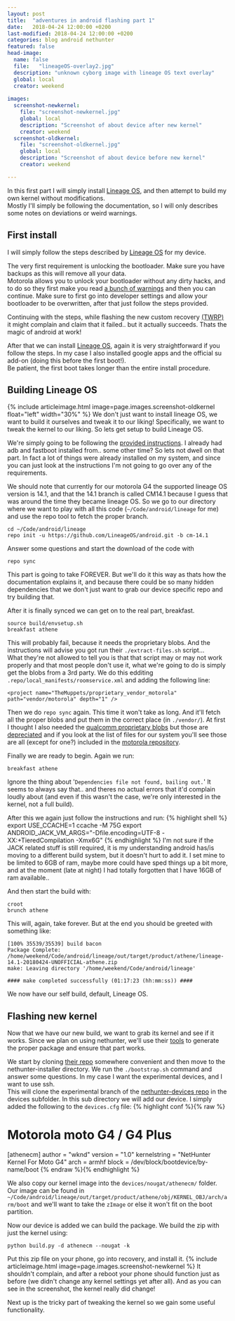 ```yaml
---
layout: post
title:  "adventures in android flashing part 1"
date:   2018-04-24 12:00:00 +0200
last-modified: 2018-04-24 12:00:00 +0200
categories: blog android nethunter
featured: false
head-image: 
  name: false
  file:   "lineageOS-overlay2.jpg"
  description: "unknown cyborg image with lineage OS text overlay"
  global: local
  creator: weekend
  
images: 
  screenshot-newkernel:
    file: "screenshot-newkernel.jpg"
    global: local
    description: "Screenshot of about device after new kernel"
    creator: weekend
  screenshot-oldkernel:
    file: "screenshot-oldkernel.jpg"
    global: local
    description: "Screenshot of about device before new kernel"
    creator: weekend

---
```

In this first part I will simply install [Lineage OS](https://www.lineageos.org/), and then attempt to build my own kernel without modifications.  
Mostly I'll simply be following the documentation, so I will only describes some notes on deviations or weird warnings.

## First install
I will simply follow the steps described by [Lineage OS](https://wiki.lineageos.org/devices/athene/install) for my device.

The very first requirement is unlocking the bootloader. Make sure you have backups as this will remove all your data.  
Motorola allows you to unlock your bootloader without any dirty hacks, and to do so they first make you read [a bunch of warnings](https://motorola-global-portal.custhelp.com/app/standalone/bootloader/unlock-your-device-a) and then you can continue. Make sure to first go into developer settings and allow your bootloader to be overwritten, after that just follow the steps provided.

Continuing with the steps, while flashing the new custom recovery [(TWRP)](https://dl.twrp.me/athene/) it might complain and claim that it failed.. but it actually succeeds. Thats the magic of android at work!

After that we can install [Lineage OS](https://www.lineageos.org/), again it is very straightforward if you follow the steps. In my case I also installed google apps and the official su add-on (doing this before the first boot!).  
Be patient, the first boot takes longer than the entire install procedure.

## Building Lineage OS
{% include articleimage.html image=page.images.screenshot-oldkernel float="left" width="30%" %}
We don't just want to install lineage OS, we want to build it ourselves and tweak it to our liking! Specifically, we want to tweak the kernel to our liking. So lets get setup to build Lineage OS.

We're simply going to be following the [provided instructions](https://wiki.lineageos.org/devices/athene/build).
I already had adb and fastboot installed from.. some other time? So lets not dwell on that part. In fact a lot of things were already installed on my system, and since you can just look at the instructions I'm not going to go over any of the requirements. 

We should note that currently for our motorola G4 the supported lineage OS version is 14.1, and that the 14.1 branch is called CM14.1 because I guess that was around the time they became lineage OS. 
So we go to our directory where we want to play with all this code (```~/Code/android/lineage``` for me) and use the repo tool to fetch the proper branch.
```
cd ~/Code/android/lineage
repo init -u https://github.com/LineageOS/android.git -b cm-14.1
```
Answer some questions and start the download of the code with
```
repo sync
```
This part is going to take FOREVER. But we'll do it this way as thats how the documentation explains it, and because there could be so many hidden dependencies that we don't just want to grab our device specific repo and try building that.

After it is finally synced we can get on to the real part, breakfast. 
```
source build/envsetup.sh
breakfast athene
```
This will probably fail, because it needs the proprietary blobs. And the instructions will advise you got run their ```./extract-files.sh``` script...  
What they're not allowed to tell you is that that script may or may not work properly and that most people don't use it, what we're going to do is simply get the blobs from a 3rd party.
We do this edditing ```.repo/local_manifests/roomservice.xml``` and adding the following line:
```
<project name="TheMuppets/proprietary_vendor_motorola" path="vendor/motorola" depth="1" />
```
Then we do ```repo sync``` again. This time it won't take as long. And it'll fetch all the proper blobs and put them in the correct place (in ```./vendor/```). At first I thought I also needed the [qualcomm proprietary blobs](https://github.com/TheMuppets/proprietary_vendor_qcom_binaries/) but those are [depreciated](https://github.com/TheMuppets/proprietary_vendor_qcom_binaries/commit/63fbdf157d98c52a7ad33fde539c841feb566b92#diff-3ae6be565f1e33e90e0b11f768de1f6c) and if you look at the list of files for our system you'll see those are all (except for one?) included in the [motorola repository](https://github.com/TheMuppets/proprietary_vendor_motorola/tree/cm-14.1/athene).

Finally we are ready to begin.
Again  we run:
```
breakfast athene
```
Ignore the thing about '```Dependencies file not found, bailing out.```' It seems to always say that.. and theres no actual errors that it'd complain loudly about (and even if this wasn't the case, we're only interested in the kernel, not a full build).

After this we again just follow the instructions and run:
{% highlight shell %}
export USE_CCACHE=1
ccache -M 75G
export ANDROID_JACK_VM_ARGS="-Dfile.encoding=UTF-8 -XX:+TieredCompilation -Xmx6G"
{% endhighlight %}
I'm not sure if the JACK related stuff is still required, it is my understanding android has/is moving to a different build system, but it doesn't hurt to add it. I set mine to be limited to 6GB of ram, maybe more could have sped things up a bit more, and at the moment (late at night) I had totally forgotten that I have 16GB of ram available..

And then start the build with:
```
croot
brunch athene
```
This will, again, take forever. But at the end you should be greeted with something like:
```
[100% 35539/35539] build bacon
Package Complete: /home/weekend/Code/android/lineage/out/target/product/athene/lineage-14.1-20180424-UNOFFICIAL-athene.zip
make: Leaving directory '/home/weekend/Code/android/lineage'

#### make completed successfully (01:17:23 (hh:mm:ss)) ####
```

We now have our self build, default, Lineage OS.

## Flashing new kernel
Now that we have our new build, we want to grab its kernel and see if it works. Since we plan on using nethunter, we'll use their [tools](https://github.com/offensive-security/kali-nethunter/blob/master/nethunter-installer/README.md) to generate the proper package and ensure that part works.

We start by cloning [their repo](https://github.com/offensive-security/kali-nethunter) somewhere convenient and then move to the nethunter-installer directory. We run the ```./bootstrap.sh``` command and answer some questions. In my case I want the experimental devices, and I want to use ssh.  
This will clone the experimental branch of the [nethunter-devices repo](https://github.com/offensive-security/nethunter-devices) in the devices subfolder. In this sub directory we will add our device. I simply added the following to the ```devices.cfg``` file:
{% highlight conf %}{% raw %}
# Motorola moto G4 / G4 Plus
[athenecm]
author = "wknd"
version = "1.0"
kernelstring = "NetHunter Kernel For Moto G4"
arch = armhf
block = /dev/block/bootdevice/by-name/boot
{% endraw %}{% endhighlight %}

We also copy our kernel image into the ```devices/nougat/athenecm/``` folder. Our image can be found in ```~/Code/android/lineage/out/target/product/athene/obj/KERNEL_OBJ/arch/arm/boot``` and we'll want to take the ```zImage``` or else it won't fit on the boot partition.

Now our device is added we can build the package. We build the zip with just the kernel using:
```
python build.py -d athenecm --nougat -k
```

Put this zip file on your phone, go into recovery, and install it.
{% include articleimage.html image=page.images.screenshot-newkernel %}
It shouldn't complain, and after a reboot your phone should function just as before (we didn't change any kernel settings yet after all). And as you can see in the screenshot, the kernel really did change!

Next up is the tricky part of tweaking the kernel so we gain some useful functionality.
